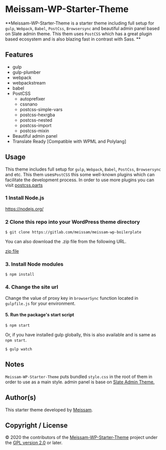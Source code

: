 # Meissam-WP-Starter-Theme

**Meissam-WP-Starter-Theme is a starter theme including full setup for `gulp`, `Webpack`, `Babel`, `PostCss`, `Browsersync` and beautiful admin panel based on Slate admin theme. This them uses `PostCSS` which has a great plugin based ecosystem and is also blazing fast in contrast with Sass. **

## 

## Features

- gulp
- gulp-plumber
- webpack
- webpackstream
- babel
- PostCSS
  - autoprefixer
  - cssnano 
  - postcss-simple-vars
  - postcss-hexrgba
  - postcss-nested
  - postcss-import
  - postcss-mixin
- Beautiful admin panel
- Translate Ready [Compatible with WPML and Polylang]



## Usage

This theme includes full setup for `gulp`, `Webpack`, `Babel`, `PostCss`, `Browsersync` and etc. This them uses`PostCSS` this some well-known plugins which can facilitate the development process. In order to use more plugins you can visit [postcss.parts](https://www.postcss.parts/) 



### 1 Install Node.js

https://nodejs.org/



### 2 Clone this repo into your WordPress theme directory

```
$ git clone https://gitlab.com/meissam/meissam-wp-boilerplate
```

You can also download the .zip file from the following URL. 

[zip file](https://gitlab.com/meissam/meissam-wp-starter-theme/-/archive/master/meissam-wp-starter-theme-master.zip)



### 3. Install Node modules

```
$ npm install
```



### 4. Change the site url

Change the value of proxy key in `browserSync` function  located in  ` gulpfile.js` for your environment. 



#### 5. Run the package's start script

```
$ npm start
```

Or, if you have installed gulp globally, this is also available and is same as `npm start`.

```
$ gulp watch
```



### 

## Notes

`Meissam-WP-Starter-Theme` puts bundled `style.css` in the root of them in order to use as a main style. admin panel is base on [Slate Admin Theme.](https://wordpress.org/plugins/slate-admin-theme/)  



## 

## Author(s)

This starter theme developed by [Meissam](https://meissam.net). 



## 

## Copyright / License

© 2020 the contributors of the [Meissam-WP-Starter-Theme](https://gitlab.com/meissam/meissam-wp-starter-theme) project under the [GPL version 2.0](https://raw.githubusercontent.com/wp-bathe/bathe/master/LICENSE) or later.